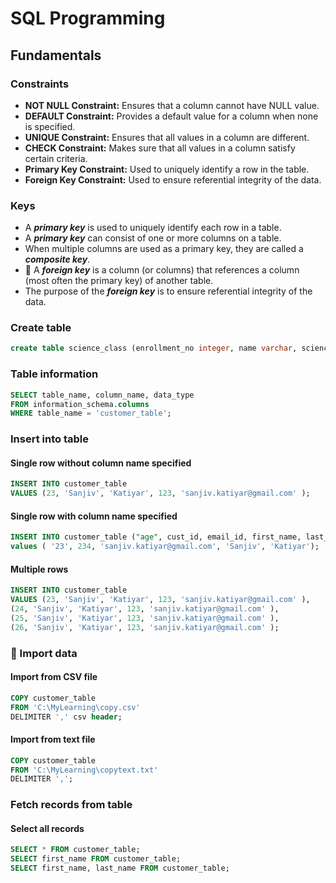 # SQL Programming

## Fundamentals

### Constraints

- **NOT NULL Constraint:** Ensures that a column cannot have NULL value.
- **DEFAULT Constraint:** Provides a default value for a column when none is
specified.
- **UNIQUE Constraint:** Ensures that all values in a column are different.
- **CHECK Constraint:** Makes sure that all values in a column satisfy certain
criteria.
- **Primary Key Constraint:** Used to uniquely identify a row in the table.
- **Foreign Key Constraint:** Used to ensure referential integrity of the data.

### Keys

- A ***primary key*** is used to uniquely identify each row in a table.
- A ***primary key*** can consist of one or more columns on a table.
- When multiple columns are used as a primary key, they are called a
  ***composite key***.
- :rocket: A ***foreign key*** is a column (or columns) that references a column (most often
the primary key) of another table.
- The purpose of the ***foreign key*** is to ensure referential integrity of the data.

### Create table

``` sql
create table science_class (enrollment_no integer, name varchar, science_mark int);
```

### Table information
``` sql
SELECT table_name, column_name, data_type
FROM information_schema.columns
WHERE table_name = 'customer_table';
```

### Insert into table

#### Single row without column name specified
``` sql
INSERT INTO customer_table 
VALUES (23, 'Sanjiv', 'Katiyar', 123, 'sanjiv.katiyar@gmail.com' );
```

#### Single row with column name specified
``` sql
INSERT INTO customer_table ("age", cust_id, email_id, first_name, last_name)
values ( '23', 234, 'sanjiv.katiyar@gmail.com', 'Sanjiv', 'Katiyar');
```

#### Multiple rows
``` sql
INSERT INTO customer_table 
VALUES (23, 'Sanjiv', 'Katiyar', 123, 'sanjiv.katiyar@gmail.com' ),
(24, 'Sanjiv', 'Katiyar', 123, 'sanjiv.katiyar@gmail.com' ),
(25, 'Sanjiv', 'Katiyar', 123, 'sanjiv.katiyar@gmail.com' ),
(26, 'Sanjiv', 'Katiyar', 123, 'sanjiv.katiyar@gmail.com' );
```

### :rocket: Import data 

#### Import from CSV file

``` sql
COPY customer_table 
FROM 'C:\MyLearning\copy.csv' 
DELIMITER ',' csv header;
```

#### Import from text file

``` sql
COPY customer_table 
FROM 'C:\MyLearning\copytext.txt' 
DELIMITER ',';
```

### Fetch records from table

#### Select all records 
``` sql
SELECT * FROM customer_table;
SELECT first_name FROM customer_table;
SELECT first_name, last_name FROM customer_table;
```
